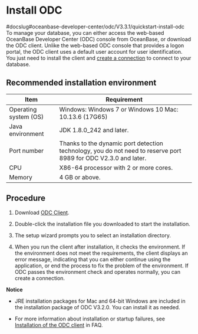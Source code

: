 Install ODC 
================================
#docslug#oceanbase-developer-center/odc/V3.3.1/quickstart-install-odc
To manage your database, you can either access the web-based OceanBase Developer Center (ODC) console from OceanBase, or download the ODC client. Unlike the web-based ODC console that provides a logon portal, the ODC client uses a default user account for user identification. You just need to install the client and [create a connection](/zh-CN/6.web-odc-user-guide/3.web-odc-connect-database/1.web-odc-create-private-connection.md) to connect to your database. 

Recommended installation environment 
---------------------------------------------



|         Item          |                                                   Requirement                                                   |
|-----------------------|-----------------------------------------------------------------------------------------------------------------|
| Operating system (OS) | Windows: Windows 7 or Windows 10 Mac: 10.13.6 (17G65)                                           |
| Java environment      | JDK 1.8.0_242 and later.                                                                                        |
| Port number           | Thanks to the dynamic port detection technology, you do not need to reserve port 8989 for ODC V2.3.0 and later. |
| CPU                   | X86-64 processor with 2 or more cores.                                                                          |
| Memory                | 4 GB or above.                                                                                                  |



Procedure 
------------------

1. Download [ODC Client](https://help.aliyun.com/document_detail/212816.html).

   

2. Double-click the installation file you downloaded to start the installation.

   

3. The setup wizard prompts you to select an installation directory.

   

4. When you run the client after installation, it checks the environment. If the environment does not meet the requirements, the client displays an error message, indicating that you can either continue using the application, or end the process to fix the problem of the environment. If ODC passes the environment check and operates normally, you can create a connection.

   



**Notice**



* JRE installation packages for Mac and 64-bit Windows are included in the installation package of ODC V3.2.0. You can install it as needed.

  

* For more information about installation or startup failures, see [Installation of the ODC client](https://icms.alibaba-inc.com/content/oceanbase-developer-center/odc?l=1&m=71006&n=3113505) in FAQ.

  



